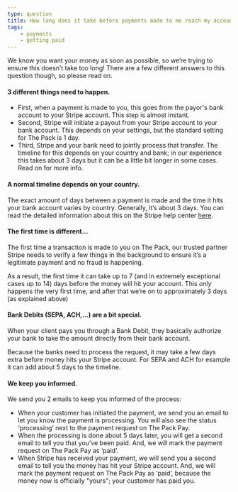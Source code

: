 ```yaml
---
type: question
title: How long does it take before payments made to me reach my account?
tags:
    - payments
    - getting paid
---
```


We know you want your money as soon as possible, so we’re trying to ensure this doesn’t take too long! There are a few different answers to this question though, so please read on.

#### 3 different things need to happen.

* First, when a payment is made to you, this goes from the payor's bank account to your Stripe account. This step is almost instant.
* Second, Stripe will initiate a payout from your Stripe account to your bank account. This depends on your settings, but the standard setting for The Pack is 1 day.
* Third, Stripe and your bank need to jointly process that transfer. The timeline for this depends on your country and bank; in our experience this takes about 3 days but it can be a little bit longer in some cases. Read on for more info.


#### A normal timeline depends on your country.

The exact amount of days between a payment is made and the time it hits your bank account varies by country. Generally, it’s about 3 days. You can read the detailed information about this on the Stripe help center [here](https://stripe.com/docs/payouts#standard-payout-timing).

#### The first time is different… 

The first time a transaction is made to you on The Pack, our trusted partner Stripe needs to verify a few things in the background to ensure it’s a legitimate payment and no fraud is happening. 

As a result, the first time it can take up to 7 (and in extremely exceptional cases up to 14) days before the money will hit your account. This *only* happens the very first time, and after that we’re on to approximately 3 days (as explained above)

#### Bank Debits (SEPA, ACH,...) are a bit special. 

When your client pays you through a Bank Debit, they basically authorize your bank to take the amount directly from their bank account.

Because the banks need to process the request, it may take a few days extra before money hits your Stripe account. For SEPA and ACH for example it can add about 5 days to the timeline.

#### We keep you informed.

We send you 2 emails to keep you informed of the process:

* When your customer has initiated the payment, we send you an email to let you know the payment is processing. You will also see the status ‘processing’ next to the payment request on The Pack Pay.
* When the processing is done about 5 days later, you will get a second email to tell you that you’ve been paid. And, we will mark the payment request on The Pack Pay as ‘paid’.
* When Stripe has received your payment, we will send you a second email to tell you the money has hit your Stripe account. And, we will mark the payment request on The Pack Pay as ‘paid’, because the money now is officially "yours"; your customer has paid you.
